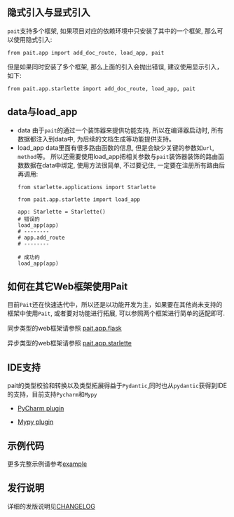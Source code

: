 ## 隐式引入与显式引入
`pait`支持多个框架, 如果项目对应的依赖环境中只安装了其中的一个框架, 那么可以使用隐式引入:
```Python3
from pait.app import add_doc_route, load_app, pait

```
但是如果同时安装了多个框架, 那么上面的引入会抛出错误, 建议使用显示引入，如下:
```Python3
from pait.app.starlette import add_doc_route, load_app, pait

```
## data与load_app
- data
由于`pait`的通过一个装饰器来提供功能支持, 所以在编译器启动时, 所有数据都注入到data中, 为后续的文档生成等功能提供支持。
- load_app
data里面有很多路由函数的信息, 但是会缺少关键的参数如`url`, `method`等。
所以还需要使用load_app把相关参数与`pait`装饰器装饰的路由函数数据在data中绑定, 使用方法很简单, 不过要记住, 一定要在注册所有路由后再调用:
  ```Python3
  from starlette.applications import Starlette

  from pait.app.starlette import load_app

  app: Starlette = Starlette()
  # 错误的
  load_app(app)
  # --------
  # app.add_route
  # --------

  # 成功的
  load_app(app)
  ```
## 如何在其它Web框架使用Pait
目前`Pait`还在快速迭代中，所以还是以功能开发为主，如果要在其他尚未支持的框架中使用`Pait`, 或者要对功能进行拓展, 可以参照两个框架进行简单的适配即可.

同步类型的web框架请参照 [pait.app.flask](https://github.com/so1n/pait/blob/master/pait/app/flask.py)

异步类型的web框架请参照 [pait.app.starlette](https://github.com/so1n/pait/blob/master/pait/app/starlette.py)

## IDE支持
pait的类型校验和转换以及类型拓展得益于`Pydantic`,同时也从`pydantic`获得到IDE的支持，目前支持`Pycharm`和`Mypy`

- [PyCharm plugin](https://pydantic-docs.helpmanual.io/pycharm_plugin/)

- [Mypy plugin](https://pydantic-docs.helpmanual.io/mypy_plugin/)

## 示例代码
更多完整示例请参考[example](https://github.com/so1n/pait/tree/master/example)
## 发行说明
详细的发版说明见[CHANGELOG](https://github.com/so1n/pait/blob/master/CHANGELOG.md)
